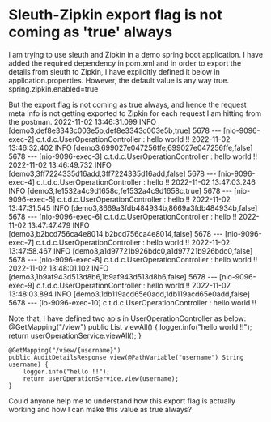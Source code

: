 
# Sleuth-Zipkin export flag is not coming as 'true' always

I am trying to use sleuth and Zipkin in a demo spring boot application.
I have added the required dependency in pom.xml and in order to export the details from sleuth to Zipkin, I have explicitly defined it below in application.properties. However, the default value is any way true.
spring.zipkin.enabled=true

But the export flag is not coming as true always, and hence the request meta info is not getting exported to Zipkin for each request I am hitting from the postman.
2022-11-02 13:46:31.099  INFO [demo3,def8e3343c003e5b,def8e3343c003e5b,true] 5678 --- [nio-9096-exec-2] c.t.d.c.UserOperationController          : hello world !!
2022-11-02 13:46:32.402  INFO [demo3,699027e047256ffe,699027e047256ffe,false] 5678 --- [nio-9096-exec-3] c.t.d.c.UserOperationController          : hello world !!
2022-11-02 13:46:49.732  INFO [demo3,3ff7224335d16add,3ff7224335d16add,false] 5678 --- [nio-9096-exec-4] c.t.d.c.UserOperationController          : hello !!
2022-11-02 13:47:03.246  INFO [demo3,fe1532a4c9d1658c,fe1532a4c9d1658c,true] 5678 --- [nio-9096-exec-5] c.t.d.c.UserOperationController          : hello !!
2022-11-02 13:47:31.545  INFO [demo3,8669a3fdb484934b,8669a3fdb484934b,false] 5678 --- [nio-9096-exec-6] c.t.d.c.UserOperationController          : hello !!
2022-11-02 13:47:47.479  INFO [demo3,b2bcd756ca4e8014,b2bcd756ca4e8014,false] 5678 --- [nio-9096-exec-7] c.t.d.c.UserOperationController          : hello world !!
2022-11-02 13:47:58.467  INFO [demo3,a1d97721b926bdc0,a1d97721b926bdc0,false] 5678 --- [nio-9096-exec-8] c.t.d.c.UserOperationController          : hello world !!
2022-11-02 13:48:01.102  INFO [demo3,1b9af943d513d8b6,1b9af943d513d8b6,false] 5678 --- [nio-9096-exec-9] c.t.d.c.UserOperationController          : hello world !!
2022-11-02 13:48:03.894  INFO [demo3,1db119acd65e0add,1db119acd65e0add,false] 5678 --- [io-9096-exec-10] c.t.d.c.UserOperationController          : hello world !!

Note that, I have defined two apis in UserOperationController as below:
    @GetMapping("/view")
    public List<AuditDetailsResponse> viewAll() {
        logger.info("hello world !!");
        return userOperationService.viewAll();
    }
    
    @GetMapping("/view/{username}")
    public AuditDetailsResponse view(@PathVariable("username") String username) {
        logger.info("hello !!");
        return userOperationService.view(username);
    }

Could anyone help me to understand how this export flag is actually working and how I can make this value as true always?

        
